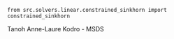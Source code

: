 ```
from src.solvers.linear.constrained_sinkhorn import constrained_sinkhorn

```

Tanoh Anne-Laure Kodro - MSDS
